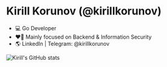 # Kirill Korunov (@kirillkorunov)

* 💻 Go Developer
* ❤️‍🔥 Mainly focused on Backend & Information Security
* 🌎 LinkedIn | Telegram: @kirillkorunov

<!--
**kirill0909/kirill0909** is a ✨ _special_ ✨ repository because its `README.md` (this file) appears on your GitHub profile.

Here are some ideas to get you started:

- 🔭 I’m currently working on ...
- 🌱 I’m currently learning ...
- 👯 I’m looking to collaborate on ...
- 🤔 I’m looking for help with ...
- 💬 Ask me about ...
- 📫 How to reach me: ...
- 😄 Pronouns: ...
- ⚡ Fun fact: ...
-->
![Kirill's GitHub stats](https://github-readme-stats.vercel.app/api?username=kirill0909&show_icons=true&theme=radical)
